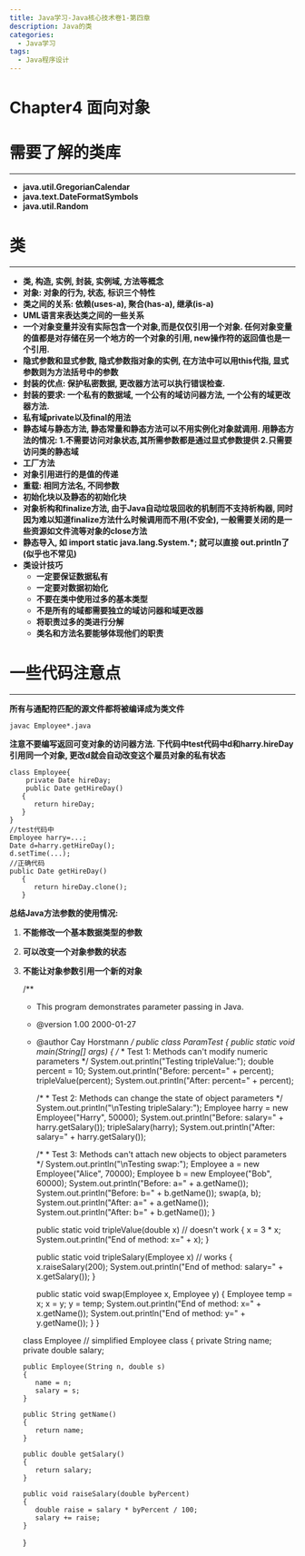 ```yaml
---
title: Java学习-Java核心技术卷1-第四章
description: Java的类
categories:
  - Java学习
tags:
  - Java程序设计
---
```

# Chapter4 面向对象

# 需要了解的类库

---

- **java.util.GregorianCalendar**
- **java.text.DateFormatSymbols**
- **java.util.Random**

# 类

---

- **类, 构造, 实例, 封装, 实例域, 方法等概念**
- **对象: 对象的行为, 状态, 标识三个特性**
- **类之间的关系: 依赖(uses-a), 聚合(has-a), 继承(is-a)**
- **UML语言来表达类之间的一些关系**
- **一个对象变量并没有实际包含一个对象,而是仅仅引用一个对象. 任何对象变量的值都是对存储在另一个地方的一个对象的引用, new操作符的返回值也是一个引用.**
- **隐式参数和显式参数, 隐式参数指对象的实例, 在方法中可以用this代指, 显式参数则为方法括号中的参数**
- **封装的优点: 保护私密数据, 更改器方法可以执行错误检查.**
- **封装的要求: 一个私有的数据域, 一个公有的域访问器方法, 一个公有的域更改器方法.**
- **私有域private以及final的用法**
- **静态域与静态方法, 静态常量和静态方法可以不用实例化对象就调用. 用静态方法的情况: 1.不需要访问对象状态,其所需参数都是通过显式参数提供 2.只需要访问类的静态域**
- **工厂方法**
- **对象引用进行的是值的传递**
- **重载: 相同方法名, 不同参数**
- **初始化块以及静态的初始化块**
- **对象析构和finalize方法, 由于Java自动垃圾回收的机制而不支持析构器, 同时因为难以知道finalize方法什么时候调用而不用(不安全), 一般需要关闭的是一些资源如文件流等对象的close方法**
- **静态导入, 如 import static java.lang.System.*; 就可以直接 out.println了(似乎也不常见)**
- **类设计技巧**
  - **一定要保证数据私有**
  - **一定要对数据初始化**
  - **不要在类中使用过多的基本类型**
  - **不是所有的域都需要独立的域访问器和域更改器**
  - **将职责过多的类进行分解**
  - **类名和方法名要能够体现他们的职责**

# 一些代码注意点

---

**所有与通配符匹配的源文件都将被编译成为类文件**

    javac Employee*.java

**注意不要编写返回可变对象的访问器方法. 下代码中test代码中d和harry.hireDay引用同一个对象, 更改d就会自动改变这个雇员对象的私有状态**

    class Employee{
    	private Date hireDay;
    	public Date getHireDay()
       {
          return hireDay;
       }
    }
    //test代码中
    Employee harry=...;
    Date d=harry.getHireDay();
    d.setTime(...);
    //正确代码
    public Date getHireDay()
       {
          return hireDay.clone();
       }

**总结Java方法参数的使用情况:**

1. **不能修改一个基本数据类型的参数**
1. **可以改变一个对象参数的状态**
1. **不能让对象参数引用一个新的对象**

    /**
     * This program demonstrates parameter passing in Java.
     * @version 1.00 2000-01-27
     * @author Cay Horstmann
     */
    public class ParamTest
    {
       public static void main(String[] args)
       {
          /*
           * Test 1: Methods can't modify numeric parameters
           */
          System.out.println("Testing tripleValue:");
          double percent = 10;
          System.out.println("Before: percent=" + percent);
          tripleValue(percent);
          System.out.println("After: percent=" + percent);
    
          /*
           * Test 2: Methods can change the state of object parameters
           */
          System.out.println("\nTesting tripleSalary:");
          Employee harry = new Employee("Harry", 50000);
          System.out.println("Before: salary=" + harry.getSalary());
          tripleSalary(harry);
          System.out.println("After: salary=" + harry.getSalary());
    
          /*
           * Test 3: Methods can't attach new objects to object parameters
           */
          System.out.println("\nTesting swap:");
          Employee a = new Employee("Alice", 70000);
          Employee b = new Employee("Bob", 60000);
          System.out.println("Before: a=" + a.getName());
          System.out.println("Before: b=" + b.getName());
          swap(a, b);
          System.out.println("After: a=" + a.getName());
          System.out.println("After: b=" + b.getName());
       }
    
       public static void tripleValue(double x) // doesn't work
       {
          x = 3 * x;
          System.out.println("End of method: x=" + x);
       }
    
       public static void tripleSalary(Employee x) // works
       {
          x.raiseSalary(200);
          System.out.println("End of method: salary=" + x.getSalary());
       }
    
       public static void swap(Employee x, Employee y)
       {
          Employee temp = x;
          x = y;
          y = temp;
          System.out.println("End of method: x=" + x.getName());
          System.out.println("End of method: y=" + y.getName());
       }
    }
    
    class Employee // simplified Employee class
    {
       private String name;
       private double salary;
    
       public Employee(String n, double s)
       {
          name = n;
          salary = s;
       }
    
       public String getName()
       {
          return name;
       }
    
       public double getSalary()
       {
          return salary;
       }
    
       public void raiseSalary(double byPercent)
       {
          double raise = salary * byPercent / 100;
          salary += raise;
       }
    }